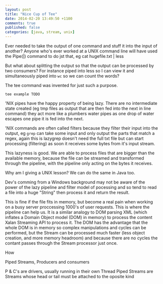 ```yaml
---
layout: post
title: "Nice Cup of Tee"
date: 2014-02-20 13:49:50 +1100
comments: true
published: false
categories: [java, stream, unix]
---
```


Ever needed to take the output of one command and stuff it into the input of another?
Anyone who's ever worked at a UNIX command line will have used the Pipe(|) command to do jst that,
eg
    cat hugefile.txt | less

But what about splitting the output so that the output can be processed by two consumers? For instance piped into less so I can view it and simultaneously piped into `wc` so we can count the words?

The tee command was invented for just such a purpose.

    tee example TODO

'NIX pipes have the happy property of being lazy. There are no intermediate state created (eg tmp files as output that are then fed into the next in line command) they act more like a plumbers water pipes as one drop of water escapes one pipe it is fed into the next.

'NIX commands are often called filters because they filter their input into the output, eg `grep` can take some input and only output the parts that match a regex, again this is lazygrep doesn't need the full txt file but can start processing (filtering) as soon it receives some bytes from it's input stream.

This lazyness is good. We are able to process files that are bigger than the available memory, because the file can be streamed and transformed through the pipeline, with the pipeline only acting on the bytes it receives.

Why am I giving a UNIX lesson? We can do the same in Java too.

Dev's comming from a Windows background may not be aware of the power of the lazy pipeline and filter model of pocessing and so tend to read a file into a huge "String" then process it and return the result.

This is fine if the file fits in memory, but become a real pain when working on a busy server proccessing 1000's of user requests. This is where the pipeline can help us.
It is a similar analogy to DOM parsing XML (which inflates a Domain Object model (DOM) in memory) to process the content Xalan Streaming API to process it. The DOM has the advantage that the whole DOM is in memory so complex manipulations and cycles can be performed, but the Stream can be processed much faster (less object creation, and more memory headroom) and because there are no cycles the contant passes through the Stream processor just once.

How

Piped Streams, Producers and consumers

P & C's are drivers, usually running in their own Thread
Piped Streams are Streams whose head or tail must be attached to the oposite kind

